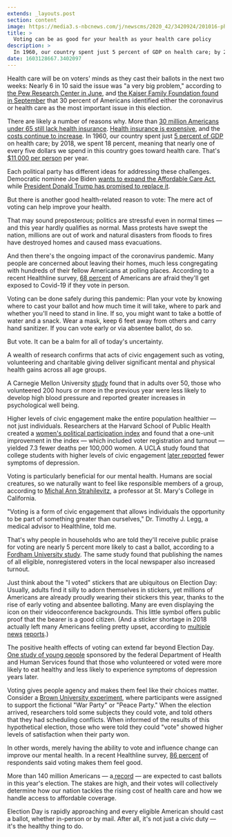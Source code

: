 ```yaml
--- 
extends: _layouts.post 
section: content 
image: https://media3.s-nbcnews.com/j/newscms/2020_42/3420924/201016-philadelphia-i-voted-today-sticker-ac-947p_5b8b6f089d13d9f898e751a329e67fee.nbcnews-fp-1200-630.jpg 
title: > 
  Voting can be as good for your health as your health care policy 
description: > 
  In 1960, our country spent just 5 percent of GDP on health care; by 2018, we spent 18 percent, meaning that nearly one of every five dollars we spend in this country goes toward health care.Democratic nominee Joe Biden wants to expand the Affordable Care Act, while President Donald Trump has promised to replace it.But there is another good health-related reason to vote: The mere act of voting can help improve your health.The positive health effects of voting can extend far beyond Election Day.The stakes are high, and their votes will collectively determine how our nation tackles the rising cost of health care and how we handle access to affordable coverage. 
date: 1603128667.3402097 
--- 
```

<div><p class="endmarkEnabled">Health care will be on voters' minds as they cast their ballots in the next two weeks: Nearly 6 in 10 said the issue was "a very big problem," according to <a href="https://www.pewresearch.org/wp-content/uploads/2020/07/national-problems-topline.pdf" target="_blank">the Pew </a><a href="https://www.pewresearch.org/wp-content/uploads/2020/07/national-problems-topline.pdf" target="_blank">Research Center in June</a>, and <a href="https://www.kff.org/coronavirus-covid-19/report/kff-health-tracking-poll-september-2020/" target="_blank">the Kaiser Family Foundation found in September</a> that 30 percent of Americans identified either the coronavirus or health care as the most important issue in this election.</p><p class="endmarkEnabled">There are likely a number of reasons why. More than <a href="https://www.cdc.gov/nchs/fastats/health-insurance.htm" target="_blank">30 million Americans under 65 still lack health insurance</a>. <a href="https://fortune.com/2019/09/12/health-insurance-cost-surging/" target="_blank">Health insurance is expensive</a>, and the <a href="https://www.nytimes.com/2020/10/08/health/health-insurance-premiums-deductibles.html" target="_blank">costs continue to increase</a>. In 1960, our country spent just <a href="https://urldefense.com/v3/__https://www.pgpf.org/blog/2020/04/why-are-americans-paying-more-for-healthcare__;!!PIZeeW5wscynRQ!8hxNshKzW7yXGnaN9RSfekgamkCeraVHYV8l7zZhVjV2DxgbSUhb-DO0wMtji1NRsmLu%24" target="_blank" title="https://urldefense.com/v3/__https://www.pgpf.org/blog/2020/04/why-are-americans-paying-more-for-healthcare__;!!PIZeeW5wscynRQ!8hxNshKzW7yXGnaN9RSfekgamkCeraVHYV8l7zZhVjV2DxgbSUhb-DO0wMtji1NRsmLu$">5 percent of GDP</a> on health care; by 2018, we spent 18 percent, meaning that nearly one of every five dollars we spend in this country goes toward health care. That's <a href="https://urldefense.com/v3/__https://www.pgpf.org/blog/2020/04/why-are-americans-paying-more-for-healthcare__;!!PIZeeW5wscynRQ!8hxNshKzW7yXGnaN9RSfekgamkCeraVHYV8l7zZhVjV2DxgbSUhb-DO0wMtji1NRsmLu%24" target="_blank">$11,000 per person</a> per year.</p><p class="endmarkEnabled">Each political party has different ideas for addressing these challenges. Democratic nominee Joe Biden <a href="https://joebiden.com/healthcare/" target="_blank">wants to expand the Affordable Care Act</a>, while <a href="https://www.npr.org/2020/10/16/921237845/trumps-and-biden-s-plans-for-health-care" target="_blank">President Donald Trump has promised to replace it</a>.</p><p></p><p id="taboolaReadMoreBelow"></p><p class="endmarkEnabled">But there is another good health-related reason to vote: The mere act of voting can help improve your health.</p><p class="endmarkEnabled">That may sound preposterous; politics are stressful even in normal times &#8212; and this year hardly qualifies as normal. Mass protests have swept the nation, millions are out of work and natural disasters from floods to fires have destroyed homes and caused mass evacuations.</p><p class="endmarkEnabled">And then there's the ongoing impact of the coronavirus pandemic. Many people are concerned about leaving their homes, much less congregating with hundreds of their fellow Americans at polling places. According to a recent Healthline survey, <a href="https://urldefense.com/v3/__https://www.wsav.com/news/your-local-election-hq/how-to-stay-safe-while-voting-in-person-this-election-season/__;!!PIZeeW5wscynRQ!8hxNshKzW7yXGnaN9RSfekgamkCeraVHYV8l7zZhVjV2DxgbSUhb-DO0wMtji287UIXx%24" target="_blank">68 percent</a> of Americans are afraid they'll get exposed to Covid-19 if they vote in person.</p><p></p><p class="endmarkEnabled">Voting can be done safely during this pandemic: Plan your vote by knowing where to cast your ballot and how much time it will take, where to park and whether you'll need to stand in line. If so, you might want to take a bottle of water and a snack. Wear a mask, keep 6 feet away from others and carry hand sanitizer. If you can vote early or via absentee ballot, do so.</p><p class="endmarkEnabled">But vote. It can be a balm for all of today's uncertainty.</p><p class="endmarkEnabled">A wealth of research confirms that acts of civic engagement such as voting, volunteering and charitable giving deliver significant mental and physical health gains across all age groups.</p><p class="endmarkEnabled">A Carnegie Mellon University <a href="https://urldefense.com/v3/__https://psycnet.apa.org/record/2013-21685-006__;!!PIZeeW5wscynRQ!8hxNshKzW7yXGnaN9RSfekgamkCeraVHYV8l7zZhVjV2DxgbSUhb-DO0wMtjiwPmEVy9%24" target="_blank">study</a> found that in adults over 50, those who volunteered 200 hours or more in the previous year were less likely to develop high blood pressure and reported greater increases in psychological well being.</p><p class="opinary-widget-embed"></p><p class="endmarkEnabled">Higher levels of civic engagement make the entire population healthier &#8212; not just individuals. Researchers at the Harvard School of Public Health created a <a href="https://urldefense.com/v3/__https://www.sciencedirect.com/science/article/pii/S027795369800286X__;!!PIZeeW5wscynRQ!8hxNshKzW7yXGnaN9RSfekgamkCeraVHYV8l7zZhVjV2DxgbSUhb-DO0wMtji2eKX-A0%24" target="_blank">women's political participation index</a> and found that a one-unit improvement in the index &#8212; which included voter registration and turnout &#8212; yielded 7.3 fewer deaths per 100,000 women. A UCLA study found that college students with higher levels of civic engagement <a href="https://urldefense.com/v3/__https://www.researchgate.net/publication/320535160_Examining_links_from_civic_engagement_to_daily_well-being_from_a_self-determination_theory_perspective__;!!PIZeeW5wscynRQ!8hxNshKzW7yXGnaN9RSfekgamkCeraVHYV8l7zZhVjV2DxgbSUhb-DO0wMtji0uVYoRA%24" target="_blank">later reported</a> fewer symptoms of depression.</p><p></p><p class="endmarkEnabled">Voting is particularly beneficial for our mental health. Humans are social creatures, so we naturally want to feel like responsible members of a group, according to <a href="https://urldefense.com/v3/__https://www.psychologytoday.com/us/blog/your-money-and-your-heart/201210/how-voting-contributes-your-overall-well-being__;!!PIZeeW5wscynRQ!8hxNshKzW7yXGnaN9RSfekgamkCeraVHYV8l7zZhVjV2DxgbSUhb-DO0wMtji5lcD_RX%24" target="_blank">Michal Ann Strahilevitz</a>, a professor at St. Mary's College in California.</p><p class="endmarkEnabled">"Voting is a form of civic engagement that allows individuals the opportunity to be part of something greater than ourselves," Dr. Timothy J. Legg, a medical advisor to Healthline, told me.</p><p class="endmarkEnabled">That's why people in households who are told they'll receive public praise for voting are nearly 5 percent more likely to cast a ballot, according to a <a href="https://urldefense.com/v3/__https://link.springer.com/article/10.1007/s11109-010-9114-0__;!!PIZeeW5wscynRQ!8hxNshKzW7yXGnaN9RSfekgamkCeraVHYV8l7zZhVjV2DxgbSUhb-DO0wMtji0vTa76w%24" target="_blank">Fordham University study</a>. The same study found that publishing the names of all eligible, nonregistered voters in the local newspaper also increased turnout.</p><p class="endmarkEnabled">Just think about the "I voted" stickers that are ubiquitous on Election Day: Usually, adults find it silly to adorn themselves in stickers, yet millions of Americans are already proudly wearing their stickers this year, thanks to the rise of early voting and absentee balloting. Many are even displaying the icon on their videoconference backgrounds. This little symbol offers public proof that the bearer is a good citizen. (And a sticker shortage in 2018 actually left many Americans feeling pretty upset, according to <a href="https://urldefense.com/v3/__https://www.marketwatch.com/story/midterm-election-voters-disappointed-by-shortages-of-i-voted-stickers-2018-11-06__;!!PIZeeW5wscynRQ!8hxNshKzW7yXGnaN9RSfekgamkCeraVHYV8l7zZhVjV2DxgbSUhb-DO0wMtji3oedEyD%24" target="_blank">multiple</a> <a href="https://urldefense.com/v3/__https://money.com/who-pays-i-voted-stickers-election-day-2018/__;!!PIZeeW5wscynRQ!8hxNshKzW7yXGnaN9RSfekgamkCeraVHYV8l7zZhVjV2DxgbSUhb-DO0wMtjizo2nF4c%24" target="_blank">news</a> <a href="https://urldefense.com/v3/__https://time.com/5444840/voting-sticker-2018/__;!!PIZeeW5wscynRQ!8hxNshKzW7yXGnaN9RSfekgamkCeraVHYV8l7zZhVjV2DxgbSUhb-DO0wMtji0K5bNa4%24" target="_blank">reports</a>.)</p><p></p><p class="endmarkEnabled">The positive health effects of voting can extend far beyond Election Day. <a href="https://urldefense.com/v3/__https://srcd.onlinelibrary.wiley.com/doi/full/10.1111/cdev.12998__;!!PIZeeW5wscynRQ!5aCjlvl3aBJEQgv7EAo0yBF6AxWrWFRuCD1MDVXfFEWwPMA4JNSDgU06yNb15A7tfCeZ%24" target="_blank" title="https://urldefense.com/v3/__https://srcd.onlinelibrary.wiley.com/doi/full/10.1111/cdev.12998__;!!PIZeeW5wscynRQ!5aCjlvl3aBJEQgv7EAo0yBF6AxWrWFRuCD1MDVXfFEWwPMA4JNSDgU06yNb15A7tfCeZ$">One study of young people</a> sponsored by the federal Department of Health and Human Services found that those who volunteered or voted were more likely to eat healthy and less likely to experience symptoms of depression years later.</p><p class="endmarkEnabled">Voting gives people agency and makes them feel like their choices matter. Consider a <a href="https://urldefense.com/v3/__https://www.apa.org/monitor/2008/06/vote__;!!PIZeeW5wscynRQ!8hxNshKzW7yXGnaN9RSfekgamkCeraVHYV8l7zZhVjV2DxgbSUhb-DO0wMtji24sSF-b%24" target="_blank">Brown University experiment</a>, where participants were assigned to support the fictional "War Party" or "Peace Party." When the election arrived, researchers told some subjects they could vote, and told others that they had scheduling conflicts. When informed of the results of this hypothetical election, those who were told they could "vote" showed higher levels of satisfaction when their party won.</p><p class="endmarkEnabled">In other words, merely having the ability to vote and influence change can improve our mental health. In a recent Healthline survey, <a href="https://urldefense.com/v3/__https://www.wsav.com/news/your-local-election-hq/how-to-stay-safe-while-voting-in-person-this-election-season/__;!!PIZeeW5wscynRQ!8hxNshKzW7yXGnaN9RSfekgamkCeraVHYV8l7zZhVjV2DxgbSUhb-DO0wMtji287UIXx%24" target="_blank">86 percent</a> of respondents said voting makes them feel good.</p><p class="endmarkEnabled">More than 140 million Americans &#8212; a<a href="https://urldefense.com/v3/__https://www.brookings.edu/blog/fixgov/2020/08/14/election-2020-a-once-in-a-century-massive-turnout/__;!!PIZeeW5wscynRQ!8hxNshKzW7yXGnaN9RSfekgamkCeraVHYV8l7zZhVjV2DxgbSUhb-DO0wMtji_OfsBmB%24" target="_blank"> record</a> &#8212; are expected to cast ballots in this year's election. The stakes are high, and their votes will collectively determine how our nation tackles the rising cost of health care and how we handle access to affordable coverage.</p><p></p><p class="endmarkEnabled">Election Day is rapidly approaching and every eligible American should cast a ballot, whether in-person or by mail. After all, it's not just a civic duty &#8212; it's the healthy thing to do.</p></div>